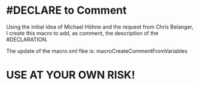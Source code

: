 # #DECLARE to Comment

Using the initial idea of Michael Höhne and the request from Chris Belanger, I create this macro to add, as comment, the description of the #DECLARATION.

The update of the macro.xml fike is:
 <macro name="#DECLARE to Comment" in_toolbar="true" version="2">
    <text>
      <method>
        macroCreateCommentFromVariables
      </method>
    </text>
  </macro>

# USE AT YOUR OWN RISK!



  
  
